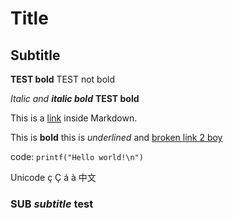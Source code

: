 # Title

## Subtitle

**TEST bold** TEST not bold

*Italic and **italic bold*** **TEST bold**

This is a [link](file://./tests/wiki.md) inside Markdown.

This is **bold** this is _underlined_ and [broken link 2 boy](file://./tests/test2.md)

code: `printf("Hello world!\n")`


Unicode ç Ç á à 中文

### SUB _subtitle_ test
